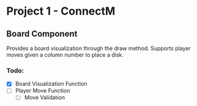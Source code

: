 # Project 1 - ConnectM

## Board Component
Provides a board visualization through the draw method. Supports player moves given a column number to place a disk.
### Todo:
- [x] Board Visualization Function
- [ ] Player Move Function
  - [ ] Move Validation
